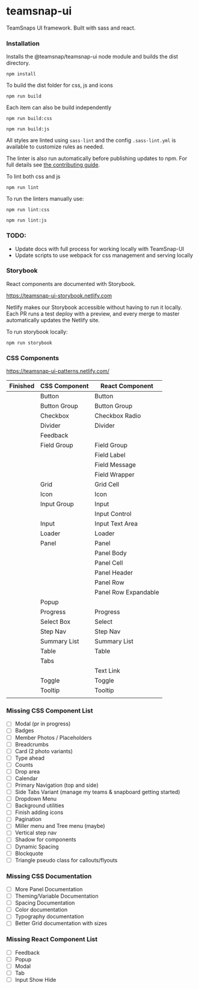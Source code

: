 # teamsnap-ui
TeamSnaps UI framework. Built with sass and react.

### Installation

Installs the @teamsnap/teamsnap-ui node module and builds the dist directory.

```
npm install
```

To build the dist folder for css, js and icons 

`npm run build`

Each item can also be build independently 

`npm run build:css`

`npm run build:js`


All styles are linted using `sass-lint` and the config `.sass-lint.yml` is available to customize rules as needed.

The linter is also run automatically before publishing updates to npm. For full details see [the contributing guide](CONTRIBUTING.md).

To lint both css and js

`npm run lint`

To run the linters manually use:

`npm run lint:css`

`npm run lint:js`


### TODO:
+ Update docs with full process for working locally with TeamSnap-UI
+ Update scripts to use webpack for css management and serving locally

### Storybook

React components are documented with Storybook.

https://teamsnap-ui-storybook.netlify.com

Netlify makes our Storybook accessible without having to run it locally. Each PR runs a test deploy with a preview, and every merge to master automatically updates the Netlify site.

To run storybook locally:

`npm run storybook`



### CSS Components
https://teamsnap-ui-patterns.netlify.com/

| Finished | CSS Component | React Component                                                         |
|----------|---------------|-------------------------------------------------------------------------|
|          | Button        | Button                                                                  |
|          | Button Group  | Button Group                                                            |
|          | Checkbox      | Checkbox Radio                                                          |
|          | Divider       | Divider                                                                 |
|          | Feedback      |                                                                         |
|          | Field Group   | Field Group                                                             |
|          |               | Field Label                                                             |
|          |               | Field Message                                                           |
|          |               | Field Wrapper                                                           |
|          | Grid          | Grid Cell                                                               |
|          | Icon          | Icon                                                                    |
|          | Input Group   | Input                                                                   |
|          |               | Input Control                                                           |
|          | Input         | Input Text Area                                                         |
|          | Loader        | Loader                                                                  |
|          | Panel         | Panel 
|          |               | Panel Body |
|          |               | Panel Cell  |
|          |               | Panel Header | 
|          |               | Panel Row |
|          |               | Panel Row Expandable |
|          | Popup         |                                                                         |
|          | Progress      | Progress                                                                |
|          | Select Box    | Select                                                                  |
|          | Step Nav      | Step Nav                                                                |
|          | Summary List  | Summary List                                                            |
|          | Table         | Table                                                                   |
|          | Tabs          |                                                                         |
|          |               | Text Link                                                               |
|          | Toggle        | Toggle                                                                  |
|          | Tooltip       | Tooltip                                                                 |
|          |               |                                                                         |



### Missing CSS Component List
- [ ] Modal (pr in progress)
- [ ] Badges
- [ ] Member Photos / Placeholders
- [ ] Breadcrumbs
- [ ] Card (2 photo variants)
- [ ] Type ahead
- [ ] Counts
- [ ] Drop area
- [ ] Calendar
- [ ] Primary Navigation (top and side)
- [ ] Side Tabs Variant (manage my teams & snapboard getting started)
- [ ] Dropdown Menu
- [ ] Background utilities
- [ ] Finish adding icons
- [ ] Pagination
- [ ] Miller menu and Tree menu (maybe)
- [ ] Vertical step nav
- [ ] Shadow for components
- [ ] Dynamic Spacing
- [ ] Blockquote
- [ ] Triangle pseudo class for callouts/flyouts

### Missing CSS Documentation
- [ ] More Panel Documentation
- [ ] Theming/Variable Documentation 
- [ ] Spacing Documentation
- [ ] Color documentation
- [ ] Typography documentation
- [ ] Better Grid documentation with sizes

### Missing React Component List
- [ ] Feedback
- [ ] Popup
- [ ] Modal
- [ ] Tab
- [ ] Input Show Hide
